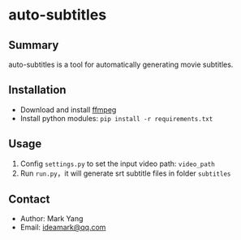 # auto-subtitles

## Summary

auto-subtitles is a tool for automatically generating movie subtitles.

## Installation

* Download and install [ffmpeg](https://ffmpeg.org/download.html)
* Install python modules: `pip install -r requirements.txt`

## Usage

1. Config `settings.py` to set the input video path: `video_path`
2. Run `run.py`，it will generate srt subtitle files in folder `subtitles`

## Contact

* Author: Mark Yang
* Email: ideamark@qq.com

